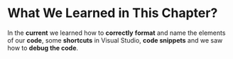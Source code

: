 # What We Learned in This Chapter?

In the **current** we learned how to **correctly** **format** and name the elements of our **code**, some **shortcuts** in Visual Studio, **code snippets** and we saw how to **debug the code**.

